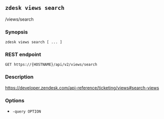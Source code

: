 ## `zdesk views search`

/views/search

### Synopsis

    zdesk views search [ ... ]

### REST endpoint

    GET https://{HOSTNAME}/api/v2/views/search

### Description

https://developer.zendesk.com/api-reference/ticketing/views#search-views

### Options

* `-query OPTION`

